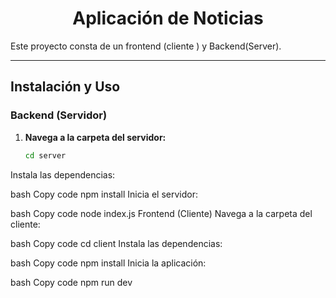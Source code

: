 <h1 align="center">Aplicación de Noticias</h1>

Este proyecto consta de un frontend (cliente ) y Backend(Server).

---

## Instalación y Uso

### Backend (Servidor) 

1. **Navega a la carpeta del servidor:**
   ```bash
   cd server
Instala las dependencias:

bash
Copy code
npm install
Inicia el servidor:

bash
Copy code
node index.js
Frontend (Cliente)
Navega a la carpeta del cliente:

bash
Copy code
cd client
Instala las dependencias:

bash
Copy code
npm install
Inicia la aplicación:

bash
Copy code
npm run dev
